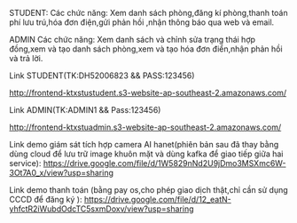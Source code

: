 
STUDENT:
Các chức năng:
Xem danh sách phòng,đăng kí phòng,thanh toán phí lưu trú,hóa đơn điện,gửi phản hồi ,nhận thông báo qua web và email.

ADMIN
Các chức năng:
Xem danh sách và chỉnh sửa trạng thái hợp đồng,xem và tạo danh sách phòng,xem và tạo hóa đơn điển,nhận phản hồi và trả lời.





Link STUDENT(TK:DH52006823 && PASS:123456)

http://frontend-ktxstustudent.s3-website-ap-southeast-2.amazonaws.com/

Link ADMIN(TK:ADMIN1 && Pass:123456)

http://frontend-ktxstuadmin.s3-website-ap-southeast-2.amazonaws.com/

Link demo giám sát tích hợp camera AI hanet(phiên bản sau đã thay bằng dùng cloud để lưu trữ image khuôn mặt và dùng kafka để giao tiếp giữa hai service): https://drive.google.com/file/d/1W5829nNd2U9jDmo3MSXmc6W-3Ot7A0_x/view?usp=sharing

Link demo thanh toán (bằng pay os,cho phép giao dịch thật,chỉ cần sử dụng CCCD để đăng ký ): https://drive.google.com/file/d/12_eatN-yhfctR2iWubdOdcTC5sxmDoxv/view?usp=sharing


